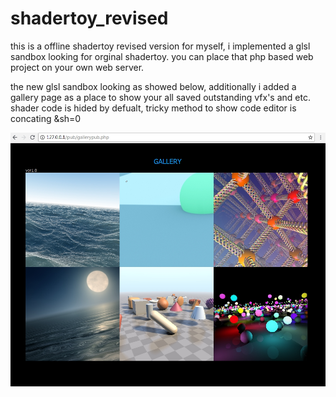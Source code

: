 # shadertoy_revised

this is a offline shadertoy revised version for myself, i implemented a glsl sandbox looking for orginal shadertoy. 
you can place that php based web project on your own web server.

the new glsl sandbox looking as showed below, additionally i added a gallery page as a place to show your all saved 
outstanding vfx's and etc. shader code is hided by defualt, tricky method to show code editor is concating &sh=0 

![alt text](https://github.com/TYCHOcrater/shadertoy_revised/blob/master/gallery.jpg)
